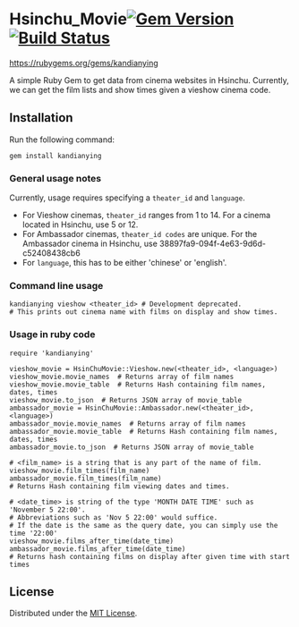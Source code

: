 # Hsinchu_Movie[![Gem Version](https://badge.fury.io/rb/kandianying.svg)](https://badge.fury.io/rb/kandianying)[![Build Status](https://travis-ci.org/SOAupstart2/Hsinchu_Movie.svg)](https://travis-ci.org/SOAupstart2/Hsinchu_Movie)

https://rubygems.org/gems/kandianying

A simple Ruby Gem to get data from cinema websites in Hsinchu. Currently, we can get the film lists and show times given a vieshow cinema code.

## Installation

Run the following command:
```
gem install kandianying
```

### General usage notes
Currently, usage requires specifying a `theater_id` and `language`.
- For Vieshow cinemas, `theater_id` ranges from 1 to 14. For a cinema located in Hsinchu, use 5 or 12.
- For Ambassador cinemas, `theater_id codes` are unique. For the Ambassador cinema in Hsinchu, use 38897fa9-094f-4e63-9d6d-c52408438cb6
- For `language`, this has to be either 'chinese' or 'english'.

### Command line usage
```
kandianying vieshow <theater_id> # Development deprecated.
# This prints out cinema name with films on display and show times.
```

### Usage in ruby code
```
require 'kandianying'

vieshow_movie = HsinChuMovie::Vieshow.new(<theater_id>, <language>)
vieshow_movie.movie_names  # Returns array of film names
vieshow_movie.movie_table  # Returns Hash containing film names, dates, times
vieshow_movie.to_json  # Returns JSON array of movie_table
ambassador_movie = HsinChuMovie::Ambassador.new(<theater_id>, <language>)
ambassador_movie.movie_names  # Returns array of film names
ambassador_movie.movie_table  # Returns Hash containing film names, dates, times
ambassador_movie.to_json  # Returns JSON array of movie_table

# <film_name> is a string that is any part of the name of film.
vieshow_movie.film_times(film_name)
ambassador_movie.film_times(film_name)
# Returns Hash containing film viewing dates and times.

# <date_time> is string of the type 'MONTH DATE TIME' such as 'November 5 22:00'.
# Abbreviations such as 'Nov 5 22:00' would suffice.
# If the date is the same as the query date, you can simply use the time '22:00'
vieshow_movie.films_after_time(date_time)
ambassador_movie.films_after_time(date_time)
# Returns hash containing films on display after given time with start times
```

## License
Distributed under the [MIT License](LICENSE).

